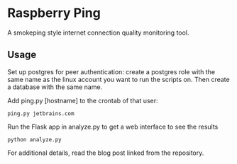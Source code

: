 Raspberry Ping
==============

A smokeping style internet connection quality monitoring tool.

Usage
-----

Set up postgres for peer authentication: create a postgres role
with the same name as the linux account you want to run the 
scripts on. Then create a database with the same name.

Add ping.py [hostname] to the crontab of that user:

    ping.py jetbrains.com

Run the Flask app in analyze.py to get a web interface to
see the results

    python analyze.py

For additional details, read the blog post linked from the
repository.